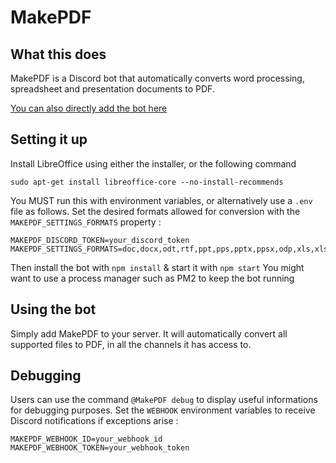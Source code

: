 # MakePDF

## What this does

MakePDF is a Discord bot that automatically converts word processing, spreadsheet and presentation documents to PDF.

[You can also directly add the bot here](https://discord.com/oauth2/authorize?client_id=932278614911766599&scope=bot&permissions=52224)

## Setting it up

Install LibreOffice using either the installer, or the following command

```
sudo apt-get install libreoffice-core --no-install-recommends
```

You MUST run this with environment variables, or alternatively use a `.env` file as follows. Set the desired formats allowed for conversion with the `MAKEPDF_SETTINGS_FORMATS` property :

```
MAKEPDF_DISCORD_TOKEN=your_discord_token
MAKEPDF_SETTINGS_FORMATS=doc,docx,odt,rtf,ppt,pps,pptx,ppsx,odp,xls,xlsx,ods,csv
```

Then install the bot with `npm install` & start it with `npm start`
You might want to use a process manager such as PM2 to keep the bot running

## Using the bot

Simply add MakePDF to your server. It will automatically convert all supported files to PDF, in all the channels it has access to.

## Debugging

Users can use the command `@MakePDF debug` to display useful informations for debugging purposes. Set the `WEBHOOK` environment variables to receive Discord notifications if exceptions arise :

```
MAKEPDF_WEBHOOK_ID=your_webhook_id
MAKEPDF_WEBHOOK_TOKEN=your_webhook_token
```

